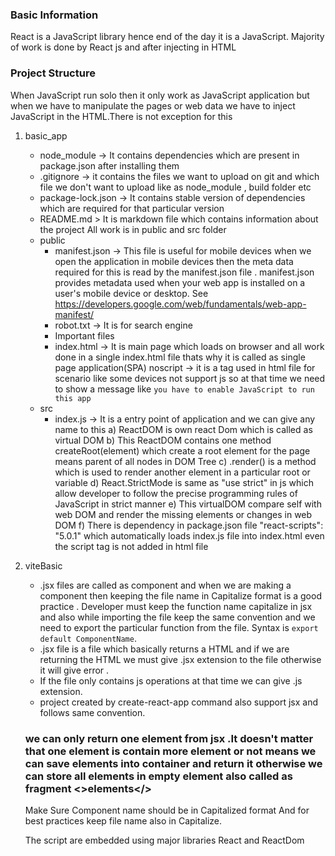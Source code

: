 ### Basic Information
React is a JavaScript library hence end of the day it is a JavaScript. 
Majority of work is done by React js and after injecting in HTML

### Project Structure 
When JavaScript run solo then it only work as JavaScript application but when we have to manipulate the pages or web data we have to inject JavaScript in the HTML.There is not exception for this

1) basic_app
    -   node_module -> It contains dependencies which are present in package.json after installing them
    -   .gitignore -> it contains the files we want to upload on git and which file we don't want to upload like as node_module , build folder etc
    -   package-lock.json -> It contains stable version of dependencies which are required for that particular version
    -   README.md > It is markdown file which contains information about the project
    All work is in public and src folder
    -   public
        -   manifest.json -> This file is useful for mobile devices when we open the application in mobile devices then the meta data required for this is read by the manifest.json file .
        manifest.json provides metadata used when your web app is installed on a
      user's mobile device or desktop. See https://developers.google.com/web/fundamentals/web-app-manifest/
        -   robot.txt -> It is for search engine
        * Important files
        -   index.html -> It is main page which loads on browser and all work done in a single index.html file thats why it is called as single page application(SPA)
                noscript -> it is a tag used in html file for scenario like some devices not support js so at that time we need to show a message like `you have to enable JavaScript to run this app`
    -   src
        -   index.js -> It is a entry point of application and we can give any name to this
            a)  ReactDOM is own react Dom which is called as virtual DOM
            b)  This ReactDOM contains one method createRoot(element) which create a root element for the page means parent of all nodes in DOM Tree
            c)  .render() is a method which is used to render another element in  a particular root or variable 
            d)  React.StrictMode is same as "use strict" in js which allow developer to follow the precise programming rules of JavaScript in strict manner
            e)  This virtualDOM compare self with web DOM and render the missing elements or changes in web DOM
            f)  There is dependency in package.json file "react-scripts": "5.0.1" which automatically loads index.js file into index.html even the script tag is not added in html file

2) viteBasic
    -   .jsx files are called as component and when we are making a component then keeping the file name in Capitalize format is a good practice . Developer must keep the function name capitalize in jsx and also while importing the file keep the same convention and we need to export the particular function from the file. Syntax is `export default ComponentName`. 
    -    .jsx file is a file which basically returns a HTML and if we are returning the HTML we must give .jsx extension to the file otherwise it will give error .
    -   If the file only contains js operations at that time we can give .js extension.
    -   project created by create-react-app command also support jsx and follows same convention.  

    ### we can only return one element from jsx .It doesn't matter that one element is contain more element or not means we can save elements into container and return it otherwise we can store all elements in empty element also called as fragment <>elements</>

    Make Sure Component name should be in Capitalized format
    And for best practices keep file name also in Capitalize.

    The script are embedded using major libraries React and ReactDom 